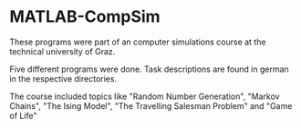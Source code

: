 # MATLAB-CompSim
These programs were part of an computer simulations course at the technical university of Graz.

Five different programs were done. Task descriptions are found in german in the respective directories.

The course included topics like "Random Number Generation", "Markov Chains", "The Ising Model", 
"The Travelling Salesman Problem" and "Game of Life"
